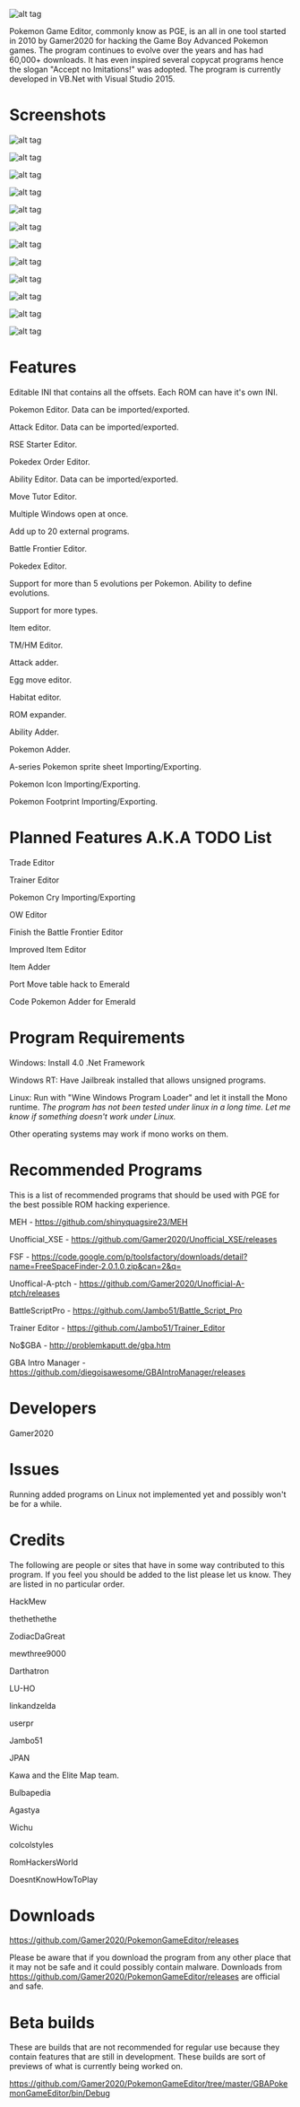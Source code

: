 ![alt tag](https://raw.githubusercontent.com/Gamer2020/PokemonGameEditor/master/Screenshots/PGEBANNER.png)

Pokemon Game Editor, commonly know as PGE, is an all in one tool started in 2010 by Gamer2020 for hacking the Game Boy Advanced Pokemon games. The program continues to evolve over the years and has had 60,000+ downloads. It has even inspired several copycat programs hence the slogan "Accept no Imitations!" was adopted. The program is currently developed in VB.Net with Visual Studio 2015.

Screenshots
=================

![alt tag](https://raw.githubusercontent.com/Gamer2020/PokemonGameEditor/master/Screenshots/1.png)

![alt tag](https://raw.githubusercontent.com/Gamer2020/PokemonGameEditor/master/Screenshots/2.png)

![alt tag](https://raw.githubusercontent.com/Gamer2020/PokemonGameEditor/master/Screenshots/3.png)

![alt tag](https://raw.githubusercontent.com/Gamer2020/PokemonGameEditor/master/Screenshots/4.png)

![alt tag](https://raw.githubusercontent.com/Gamer2020/PokemonGameEditor/master/Screenshots/5.png)

![alt tag](https://raw.githubusercontent.com/Gamer2020/PokemonGameEditor/master/Screenshots/6.png)

![alt tag](https://raw.githubusercontent.com/Gamer2020/PokemonGameEditor/master/Screenshots/7.png)

![alt tag](https://raw.githubusercontent.com/Gamer2020/PokemonGameEditor/master/Screenshots/8.png)

![alt tag](https://raw.githubusercontent.com/Gamer2020/PokemonGameEditor/master/Screenshots/9.png)

![alt tag](https://raw.githubusercontent.com/Gamer2020/PokemonGameEditor/master/Screenshots/10.png)

![alt tag](https://raw.githubusercontent.com/Gamer2020/PokemonGameEditor/master/Screenshots/11.png)

![alt tag](https://raw.githubusercontent.com/Gamer2020/PokemonGameEditor/master/Screenshots/12.png)

Features
=================

Editable INI that contains all the offsets. Each ROM can have it's own INI.

Pokemon Editor. Data can be imported/exported. 

Attack Editor. Data can be imported/exported. 

RSE Starter Editor.

Pokedex Order Editor.

Ability Editor. Data can be imported/exported. 

Move Tutor Editor.

Multiple Windows open at once.

Add up to 20 external programs.

Battle Frontier Editor.

Pokedex Editor.

Support for more than 5 evolutions per Pokemon. Ability to define evolutions.

Support for more types.

Item editor.

TM/HM Editor.

Attack adder.

Egg move editor.

Habitat editor.

ROM expander.

Ability Adder.

Pokemon Adder.

A-series Pokemon sprite sheet Importing/Exporting.

Pokemon Icon Importing/Exporting.

Pokemon Footprint Importing/Exporting.

Planned Features A.K.A TODO List
=========================

Trade Editor

Trainer Editor

Pokemon Cry Importing/Exporting

OW Editor

Finish the Battle Frontier Editor

Improved Item Editor

Item Adder

Port Move table hack to Emerald

Code Pokemon Adder for Emerald

Program Requirements
====================

Windows: Install 4.0 .Net Framework

Windows RT: Have Jailbreak installed that allows unsigned programs.

Linux: Run with "Wine Windows Program Loader" and let it install the Mono runtime. *The program has not been tested under linux in a long time. Let me know if something doesn't work under Linux.*

Other operating systems may work if mono works on them.

Recommended Programs
====================

This is a list of recommended programs that should be used with PGE for the best possible ROM hacking experience.

MEH - https://github.com/shinyquagsire23/MEH

Unofficial_XSE - https://github.com/Gamer2020/Unofficial_XSE/releases

FSF - https://code.google.com/p/toolsfactory/downloads/detail?name=FreeSpaceFinder-2.0.1.0.zip&can=2&q=

Unoffical-A-ptch - https://github.com/Gamer2020/Unofficial-A-ptch/releases

BattleScriptPro - https://github.com/Jambo51/Battle_Script_Pro

Trainer Editor - https://github.com/Jambo51/Trainer_Editor

No$GBA - http://problemkaputt.de/gba.htm

GBA Intro Manager - https://github.com/diegoisawesome/GBAIntroManager/releases

Developers
=================
Gamer2020

Issues
=================
Running added programs on Linux not implemented yet and possibly won't be for a while.

Credits
=================

The following are people or sites that have in some way contributed to this program. If you feel you should be added to the list please let us know. They are listed in no particular order.

HackMew

thethethethe

ZodiacDaGreat

mewthree9000

Darthatron

LU-HO

linkandzelda

userpr

Jambo51

JPAN

Kawa and the Elite Map team.

Bulbapedia

Agastya

Wichu

colcolstyles

RomHackersWorld

DoesntKnowHowToPlay

Downloads
================================
https://github.com/Gamer2020/PokemonGameEditor/releases

Please be aware that if you download the program from any other place that it may not be safe and it could possibly contain malware. Downloads from https://github.com/Gamer2020/PokemonGameEditor/releases are official and safe.

Beta builds
================================
These are builds that are not recommended for regular use because they contain features that are still in development. These builds are sort of previews of what is currently being worked on.

https://github.com/Gamer2020/PokemonGameEditor/tree/master/GBAPokemonGameEditor/bin/Debug
